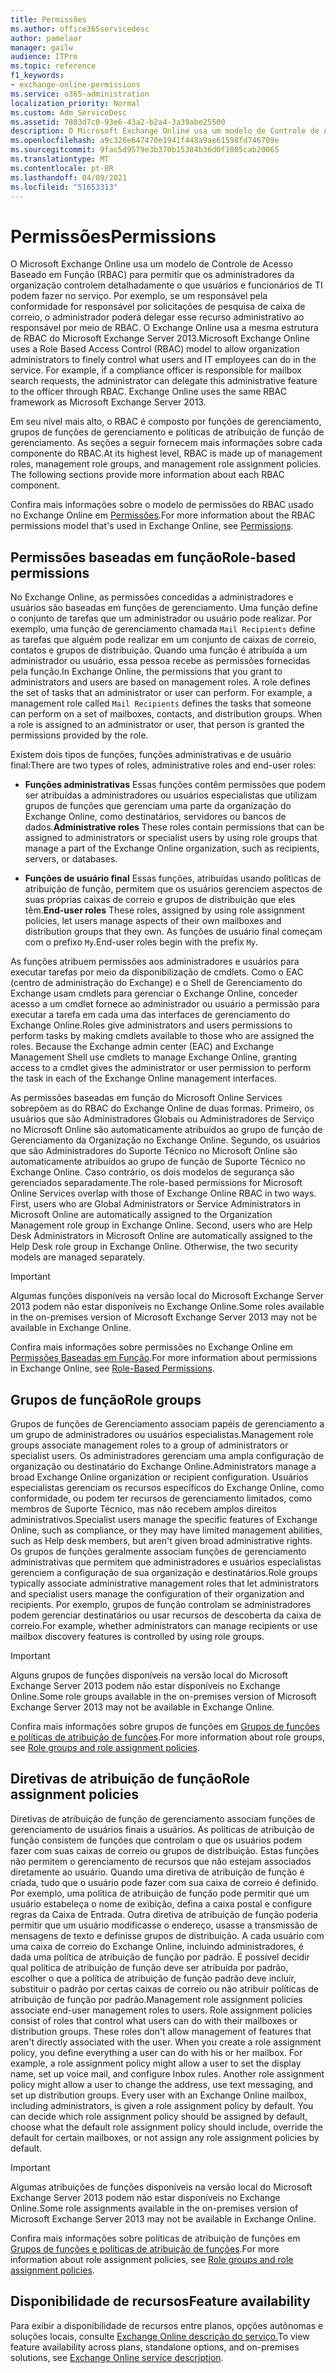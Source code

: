 ```yaml
---
title: Permissões
ms.author: office365servicedesc
author: pamelaar
manager: gailw
audience: ITPro
ms.topic: reference
f1_keywords:
- exchange-online-permissions
ms.service: o365-administration
localization_priority: Normal
ms.custom: Adm_ServiceDesc
ms.assetid: 7803d7c0-93e6-43a2-b2a4-3a39abe25500
description: O Microsoft Exchange Online usa um modelo de Controle de Acesso Baseado em Função (RBAC) para permitir que os administradores da organização controlem detalhadamente o que usuários e funcionários de TI podem fazer no serviço. Por exemplo, se um responsável pela conformidade for responsável por solicitações de pesquisa de caixa de correio, o administrador poderá delegar esse recurso administrativo ao responsável por meio de RBAC. O Exchange Online usa a mesma estrutura de RBAC do Microsoft Exchange Server 2013.
ms.openlocfilehash: a9c326e647470e1941f448a9ae61598fd746709e
ms.sourcegitcommit: 9fac5d9579e3b370b15384b36d0f1805cab20065
ms.translationtype: MT
ms.contentlocale: pt-BR
ms.lasthandoff: 04/09/2021
ms.locfileid: "51653313"
---
```

# <a name="permissions"></a><span data-ttu-id="ad38e-105">Permissões</span><span class="sxs-lookup"><span data-stu-id="ad38e-105">Permissions</span></span>

<span data-ttu-id="ad38e-p102">O Microsoft Exchange Online usa um modelo de Controle de Acesso Baseado em Função (RBAC) para permitir que os administradores da organização controlem detalhadamente o que usuários e funcionários de TI podem fazer no serviço. Por exemplo, se um responsável pela conformidade for responsável por solicitações de pesquisa de caixa de correio, o administrador poderá delegar esse recurso administrativo ao responsável por meio de RBAC. O Exchange Online usa a mesma estrutura de RBAC do Microsoft Exchange Server 2013.</span><span class="sxs-lookup"><span data-stu-id="ad38e-p102">Microsoft Exchange Online uses a Role Based Access Control (RBAC) model to allow organization administrators to finely control what users and IT employees can do in the service. For example, if a compliance officer is responsible for mailbox search requests, the administrator can delegate this administrative feature to the officer through RBAC. Exchange Online uses the same RBAC framework as Microsoft Exchange Server 2013.</span></span> 
  
<span data-ttu-id="ad38e-p103">Em seu nível mais alto, o RBAC é composto por funções de gerenciamento, grupos de funções de gerenciamento e políticas de atribuição de função de gerenciamento. As seções a seguir fornecem mais informações sobre cada componente do RBAC.</span><span class="sxs-lookup"><span data-stu-id="ad38e-p103">At its highest level, RBAC is made up of management roles, management role groups, and management role assignment policies. The following sections provide more information about each RBAC component.</span></span>
  
<span data-ttu-id="ad38e-111">Confira mais informações sobre o modelo de permissões do RBAC usado no Exchange Online em [Permissões](/exchange/permissions-exchange-2013-help).</span><span class="sxs-lookup"><span data-stu-id="ad38e-111">For more information about the RBAC permissions model that's used in Exchange Online, see [Permissions](/exchange/permissions-exchange-2013-help).</span></span>
  
## <a name="role-based-permissions"></a><span data-ttu-id="ad38e-112">Permissões baseadas em função</span><span class="sxs-lookup"><span data-stu-id="ad38e-112">Role-based permissions</span></span>

<span data-ttu-id="ad38e-p104">No Exchange Online, as permissões concedidas a administradores e usuários são baseadas em funções de gerenciamento. Uma função define o conjunto de tarefas que um administrador ou usuário pode realizar. Por exemplo, uma função de gerenciamento chamada  `Mail Recipients` define as tarefas que alguém pode realizar em um conjunto de caixas de correio, contatos e grupos de distribuição. Quando uma função é atribuída a um administrador ou usuário, essa pessoa recebe as permissões fornecidas pela função.</span><span class="sxs-lookup"><span data-stu-id="ad38e-p104">In Exchange Online, the permissions that you grant to administrators and users are based on management roles. A role defines the set of tasks that an administrator or user can perform. For example, a management role called  `Mail Recipients` defines the tasks that someone can perform on a set of mailboxes, contacts, and distribution groups. When a role is assigned to an administrator or user, that person is granted the permissions provided by the role.</span></span> 
  
<span data-ttu-id="ad38e-117">Existem dois tipos de funções, funções administrativas e de usuário final:</span><span class="sxs-lookup"><span data-stu-id="ad38e-117">There are two types of roles, administrative roles and end-user roles:</span></span>
  
- <span data-ttu-id="ad38e-118">**Funções administrativas** Essas funções contêm permissões que podem ser atribuídas a administradores ou usuários especialistas que utilizam grupos de funções que gerenciam uma parte da organização do Exchange Online, como destinatários, servidores ou bancos de dados.</span><span class="sxs-lookup"><span data-stu-id="ad38e-118">**Administrative roles** These roles contain permissions that can be assigned to administrators or specialist users by using role groups that manage a part of the Exchange Online organization, such as recipients, servers, or databases.</span></span> 
    
- <span data-ttu-id="ad38e-119">**Funções de usuário final** Essas funções, atribuídas usando políticas de atribuição de função, permitem que os usuários gerenciem aspectos de suas próprias caixas de correio e grupos de distribuição que eles têm.</span><span class="sxs-lookup"><span data-stu-id="ad38e-119">**End-user roles** These roles, assigned by using role assignment policies, let users manage aspects of their own mailboxes and distribution groups that they own.</span></span> <span data-ttu-id="ad38e-120">As funções de usuário final começam com o prefixo  `My`.</span><span class="sxs-lookup"><span data-stu-id="ad38e-120">End-user roles begin with the prefix  `My`.</span></span>
    
<span data-ttu-id="ad38e-p106">As funções atribuem permissões aos administradores e usuários para executar tarefas por meio da disponibilização de cmdlets. Como o EAC (centro de administração do Exchange) e o Shell de Gerenciamento do Exchange usam cmdlets para gerenciar o Exchange Online, conceder acesso a um cmdlet fornece ao administrador ou usuário a permissão para executar a tarefa em cada uma das interfaces de gerenciamento do Exchange Online.</span><span class="sxs-lookup"><span data-stu-id="ad38e-p106">Roles give administrators and users permissions to perform tasks by making cmdlets available to those who are assigned the roles. Because the Exchange admin center (EAC) and Exchange Management Shell use cmdlets to manage Exchange Online, granting access to a cmdlet gives the administrator or user permission to perform the task in each of the Exchange Online management interfaces.</span></span>
  
<span data-ttu-id="ad38e-p107">As permissões baseadas em função do Microsoft Online Services sobrepõem as do RBAC do Exchange Online de duas formas. Primeiro, os usuários que são Administradores Globais ou Administradores de Serviço no Microsoft Online são automaticamente atribuídos ao grupo de função de Gerenciamento da Organização no Exchange Online. Segundo, os usuários que são Administradores do Suporte Técnico no Microsoft Online são automaticamente atribuídos ao grupo de função de Suporte Técnico no Exchange Online. Caso contrário, os dois modelos de segurança são gerenciados separadamente.</span><span class="sxs-lookup"><span data-stu-id="ad38e-p107">The role-based permissions for Microsoft Online Services overlap with those of Exchange Online RBAC in two ways. First, users who are Global Administrators or Service Administrators in Microsoft Online are automatically assigned to the Organization Management role group in Exchange Online. Second, users who are Help Desk Administrators in Microsoft Online are automatically assigned to the Help Desk role group in Exchange Online. Otherwise, the two security models are managed separately.</span></span>
  
> [!IMPORTANT]
> <span data-ttu-id="ad38e-127">Algumas funções disponíveis na versão local do Microsoft Exchange Server 2013 podem não estar disponíveis no Exchange Online.</span><span class="sxs-lookup"><span data-stu-id="ad38e-127">Some roles available in the on-premises version of Microsoft Exchange Server 2013 may not be available in Exchange Online.</span></span> 
  
<span data-ttu-id="ad38e-128">Confira mais informações sobre permissões no Exchange Online em [Permissões Baseadas em Função](/exchange/permissions-exchange-2013-help).</span><span class="sxs-lookup"><span data-stu-id="ad38e-128">For more information about permissions in Exchange Online, see [Role-Based Permissions](/exchange/permissions-exchange-2013-help).</span></span>
  
## <a name="role-groups"></a><span data-ttu-id="ad38e-129">Grupos de função</span><span class="sxs-lookup"><span data-stu-id="ad38e-129">Role groups</span></span>

<span data-ttu-id="ad38e-130">Grupos de funções de Gerenciamento associam papéis de gerenciamento a um grupo de administradores ou usuários especialistas.</span><span class="sxs-lookup"><span data-stu-id="ad38e-130">Management role groups associate management roles to a group of administrators or specialist users.</span></span> <span data-ttu-id="ad38e-131">Os administradores gerenciam uma ampla configuração de organização ou destinatário do Exchange Online.</span><span class="sxs-lookup"><span data-stu-id="ad38e-131">Administrators manage a broad Exchange Online organization or recipient configuration.</span></span> <span data-ttu-id="ad38e-132">Usuários especialistas gerenciam os recursos específicos do Exchange Online, como conformidade, ou podem ter recursos de gerenciamento limitados, como membros de Suporte Técnico, mas não recebem amplos direitos administrativos.</span><span class="sxs-lookup"><span data-stu-id="ad38e-132">Specialist users manage the specific features of Exchange Online, such as compliance, or they may have limited management abilities, such as Help desk members, but aren't given broad administrative rights.</span></span> <span data-ttu-id="ad38e-133">Os grupos de funções geralmente associam funções de gerenciamento administrativas que permitem que administradores e usuários especialistas gerenciem a configuração de sua organização e destinatários.</span><span class="sxs-lookup"><span data-stu-id="ad38e-133">Role groups typically associate administrative management roles that let administrators and specialist users manage the configuration of their organization and recipients.</span></span> <span data-ttu-id="ad38e-134">Por exemplo, grupos de função controlam se administradores podem gerenciar destinatários ou usar recursos de descoberta da caixa de correio.</span><span class="sxs-lookup"><span data-stu-id="ad38e-134">For example, whether administrators can manage recipients or use mailbox discovery features is controlled by using role groups.</span></span> 
  
> [!IMPORTANT]
> <span data-ttu-id="ad38e-135">Alguns grupos de funções disponíveis na versão local do Microsoft Exchange Server 2013 podem não estar disponíveis no Exchange Online.</span><span class="sxs-lookup"><span data-stu-id="ad38e-135">Some role groups available in the on-premises version of Microsoft Exchange Server 2013 may not be available in Exchange Online.</span></span> 
  
<span data-ttu-id="ad38e-136">Confira mais informações sobre grupos de funções em [Grupos de funções e políticas de atribuição de funções](/exchange/permissions-exchange-2013-help).</span><span class="sxs-lookup"><span data-stu-id="ad38e-136">For more information about role groups, see [Role groups and role assignment policies](/exchange/permissions-exchange-2013-help).</span></span>
  
## <a name="role-assignment-policies"></a><span data-ttu-id="ad38e-137">Diretivas de atribuição de função</span><span class="sxs-lookup"><span data-stu-id="ad38e-137">Role assignment policies</span></span>

<span data-ttu-id="ad38e-p109">Diretivas de atribuição de função de gerenciamento associam funções de gerenciamento de usuários finais a usuários. As políticas de atribuição de função consistem de funções que controlam o que os usuários podem fazer com suas caixas de correio ou grupos de distribuição. Estas funções não permitem o gerenciamento de recursos que não estejam associados diretamente ao usuário. Quando uma diretiva de atribuição de função é criada, tudo que o usuário pode fazer com sua caixa de correio é definido. Por exemplo, uma política de atribuição de função pode permitir que um usuário estabeleça o nome de exibição, defina a caixa postal e configure regras da Caixa de Entrada. Outra diretiva de atribuição de função poderia permitir que um usuário modificasse o endereço, usasse a transmissão de mensagens de texto e definisse grupos de distribuição. A cada usuário com uma caixa de correio do Exchange Online, incluindo administradores, é dada uma política de atribuição de função por padrão. É possível decidir qual política de atribuição de função deve ser atribuída por padrão, escolher o que a política de atribuição de função padrão deve incluir, substituir o padrão por certas caixas de correio ou não atribuir políticas de atribuição de função por padrão.</span><span class="sxs-lookup"><span data-stu-id="ad38e-p109">Management role assignment policies associate end-user management roles to users. Role assignment policies consist of roles that control what users can do with their mailboxes or distribution groups. These roles don't allow management of features that aren't directly associated with the user. When you create a role assignment policy, you define everything a user can do with his or her mailbox. For example, a role assignment policy might allow a user to set the display name, set up voice mail, and configure Inbox rules. Another role assignment policy might allow a user to change the address, use text messaging, and set up distribution groups. Every user with an Exchange Online mailbox, including administrators, is given a role assignment policy by default. You can decide which role assignment policy should be assigned by default, choose what the default role assignment policy should include, override the default for certain mailboxes, or not assign any role assignment policies by default.</span></span>
  
> [!IMPORTANT]
> <span data-ttu-id="ad38e-146">Algumas atribuições de funções disponíveis na versão local do Microsoft Exchange Server 2013 podem não estar disponíveis no Exchange Online.</span><span class="sxs-lookup"><span data-stu-id="ad38e-146">Some role assignments available in the on-premises version of Microsoft Exchange Server 2013 may not be available in Exchange Online.</span></span> 
  
<span data-ttu-id="ad38e-147">Confira mais informações sobre políticas de atribuição de funções em [Grupos de funções e políticas de atribuição de funções](/exchange/permissions-exchange-2013-help).</span><span class="sxs-lookup"><span data-stu-id="ad38e-147">For more information about role assignment policies, see [Role groups and role assignment policies](/exchange/permissions-exchange-2013-help).</span></span>
  
## <a name="feature-availability"></a><span data-ttu-id="ad38e-148">Disponibilidade de recursos</span><span class="sxs-lookup"><span data-stu-id="ad38e-148">Feature availability</span></span>

<span data-ttu-id="ad38e-149">Para exibir a disponibilidade de recursos entre planos, opções autônomas e soluções locais, consulte [Exchange Online descrição do serviço.](exchange-online-service-description.md)</span><span class="sxs-lookup"><span data-stu-id="ad38e-149">To view feature availability across plans, standalone options, and on-premises solutions, see [Exchange Online service description](exchange-online-service-description.md).</span></span>
